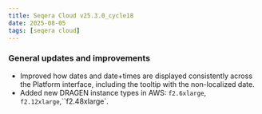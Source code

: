 ```yaml
---
title: Seqera Cloud v25.3.0_cycle18
date: 2025-08-05
tags: [seqera cloud]
---
```


### General updates and improvements

- Improved how dates and date+times are displayed consistently across the Platform interface, including the tooltip with the non-localized date.
- Added new DRAGEN instance types in AWS: `f2.6xlarge`, `f2.12xlarge`,``f2.48xlarge`.